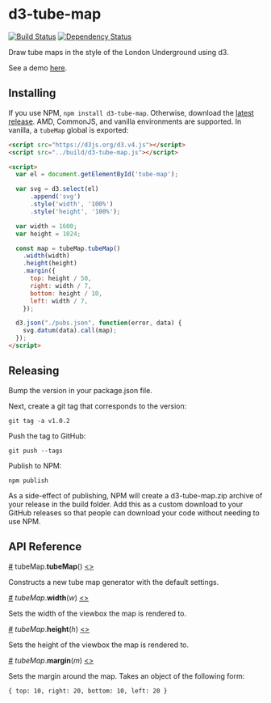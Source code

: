 # d3-tube-map

[![Build Status](https://travis-ci.org/johnwalley/d3-tube-map.svg?branch=master)](https://travis-ci.org/johnwalley/d3-tube-map)
[![Dependency Status](https://gemnasium.com/badges/github.com/johnwalley/d3-tube-map.svg)](https://gemnasium.com/github.com/johnwalley/d3-tube-map)

Draw tube maps in the style of the London Underground using d3.

See a demo [here](https://bl.ocks.org/johnwalley/9b6d8af7a209b95c5b9dff99073db420).

## Installing

If you use NPM, `npm install d3-tube-map`. Otherwise, download the [latest release](https://github.com/johnwalley/d3-tube-map/releases/latest). AMD, CommonJS, and vanilla environments are supported. In vanilla, a `tubeMap` global is exported:

```html
<script src="https://d3js.org/d3.v4.js"></script>
<script src="../build/d3-tube-map.js"></script>

<script>
  var el = document.getElementById('tube-map');

  var svg = d3.select(el)
      .append('svg')
      .style('width', '100%')
      .style('height', '100%');

  var width = 1600;
  var height = 1024;

  const map = tubeMap.tubeMap()
    .width(width)
    .height(height)
    .margin({
      top: height / 50,
      right: width / 7,
      bottom: height / 10,
      left: width / 7,
    });    

  d3.json("./pubs.json", function(error, data) {
    svg.datum(data).call(map);
  });
</script>
```

## Releasing

Bump the version in your package.json file.

Next, create a git tag that corresponds to the version:

```
git tag -a v1.0.2
```

Push the tag to GitHub:

```
git push --tags
```

Publish to NPM:

```
npm publish
```

As a side-effect of publishing, NPM will create a d3-tube-map.zip archive of your release in the build folder. Add this as a custom download to your GitHub releases so that people can download your code without needing to use NPM.

## API Reference

<a name="tubeMap" href="#tubeMap">#</a> tubeMap.<b>tubeMap</b>() [<>](https://github.com/johnwalley/d3-tube-map/blob/master/src/tubeMap.js "Source")

Constructs a new tube map generator with the default settings.

<a name="tubeMap_width" href="#tubeMap_width">#</a> <i>tubeMap</i>.<b>width</b>(<i>w</i>) [<>](https://github.com/johnwalley/d3-tube-map/blob/master/src/tubeMap.js#L294 "Source")

Sets the width of the viewbox the map is rendered to.

<a name="tubeMap_height" href="#tubeMap_height">#</a> <i>tubeMap</i>.<b>height</b>(<i>h</i>) [<>](https://github.com/johnwalley/d3-tube-map/blob/master/src/tubeMap.js#L300 "Source")

Sets the height of the viewbox the map is rendered to.

<a name="tubeMap_margin" href="#tubeMap_margin">#</a> <i>tubeMap</i>.<b>margin</b>(<i>m</i>) [<>](https://github.com/johnwalley/d3-tube-map/blob/master/src/tubeMap.js#L306 "Source")

Sets the margin around the map. Takes an object of the following form:

````
{ top: 10, right: 20, bottom: 10, left: 20 }
````
